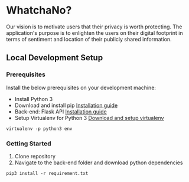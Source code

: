 # WhatchaNo?
Our vision is to motivate users that their privacy is worth protecting. The application's purpose is to enlighten the users on their digital footprint in terms of sentiment and location of their publicly shared information.

Local Development Setup
------
### Prerequisites
Install the below prerequisites on your development machine:
* Install Python 3
* Download and install pip [Installation guide](https://packaging.python.org/tutorials/installing-packages/)
* Back-end: Flask API [Installation guide](http://www.flaskapi.org/#installation)
* Setup Virtualenv for Python 3 [Download and setup virtualenv](https://packaging.python.org/tutorials/installing-packages/#optionally-create-a-virtual-environment)<br>
```
virtualenv -p python3 env
```


### Getting Started
1. Clone repository
2. Navigate to the back-end folder and download python dependencies<br>
```
pip3 install -r requirement.txt
```
